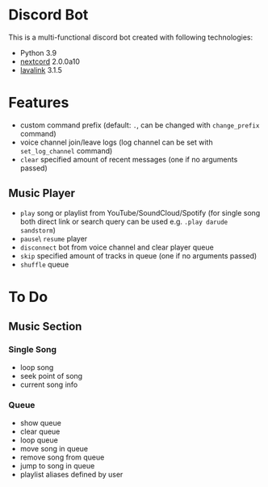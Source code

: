 # Discord Bot

This is a multi-functional discord bot created with following technologies:

- Python 3.9
- [nextcord](https://github.com/nextcord/nextcord/) 2.0.0a10
- [lavalink](https://github.com/Devoxin/Lavalink.py) 3.1.5

# Features

- custom command prefix (default: `.`, can be changed with `change_prefix` command)
- voice channel join/leave logs (log channel can be set with `set_log_channel` command)
- `clear` specified amount of recent messages (one if no arguments passed)

## Music Player
- `play` song or playlist from YouTube/SoundCloud/Spotify (for single song both direct link or search query can be used e.g. `.play darude sandstorm`)
- `pause`\ `resume` player
- `disconnect` bot from voice channel and clear player queue
- `skip` specified amount of tracks in queue (one if no arguments passed)
- `shuffle` queue

# To Do

## Music Section

### Single Song
- loop song
- seek point of song
- current song info

### Queue

- show queue
- clear queue
- loop queue
- move song in queue
- remove song from queue
- jump to song in queue
- playlist aliases defined by user